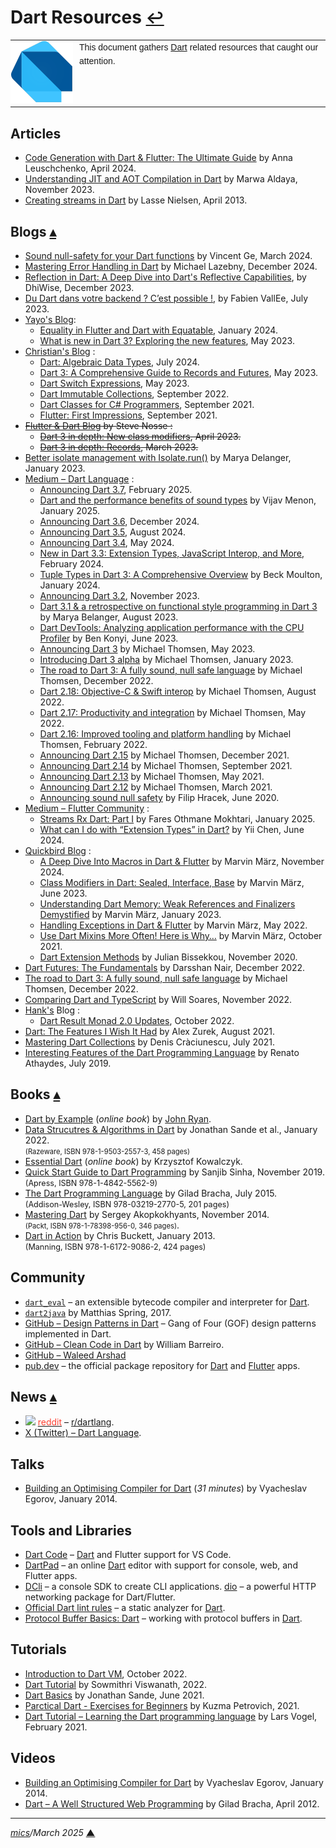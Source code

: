 # <span id="top">Dart Resources</span> <span style="font-size:90%;">[↩](README.md#top)</span>

<table style="font-family:Helvetica,Arial;line-height:1.6;">
  <tr>
  <td style="border:0;padding:0 10px 0 0;min-width:100px;"><a href="https://dart.dev/" rel="external"><img style="border:0;" src="docs/images/dart-lang.png" width="100" alt="Dart project"/></a></td>
  <td style="border:0;padding:0;vertical-align:text-top;">This document gathers <a href="https://dart.dev/" rel="external">Dart</a> related resources that caught our attention.</td>
  </tr>
</table>

## <span id="articles">Articles</span>

- [Code Generation with Dart & Flutter: The Ultimate Guide][article_leushchenko] by Anna Leuschchenko, April 2024.
- [Understanding JIT and AOT Compilation in Dart][article_aldaya] by Marwa Aldaya, November 2023.
- [Creating streams in Dart][article_nielsen] by Lasse Nielsen, April 2013.

## <span id="blogs">Blogs</span> [**&#x25B4;**](#top)

- [Sound null-safety for your Dart functions](https://appwrite.io/blog/post/sound-null-safety-for-your-dart-functions) by Vincent Ge, March 2024.
- [Mastering Error Handling in Dart](https://lazebny.io/mastering-error-handling/) by Michael Lazebny, December 2024.
- [Reflection in Dart: A Deep Dive into Dart's Reflective Capabilities](https://www.dhiwise.com/post/reflection-in-dart-a-deep-dive-into-dart-reflective-capabilities), by DhiWise, December 2023.
- [Du Dart dans votre backend ? C’est possible !](https://blog.octo.com/du-dart-dans-votre-backend-cest-possible), by Fabien VallEe, July 2023.
- [Yayo's Blog](https://yayocode.com/):
  - [Equality in Flutter and Dart with Equatable](https://yayocode.com/2024/01/19/equality_in_flutter_and_dart_with_equatable), January 2024.
  - [What is new in Dart 3? Exploring the new features](https://yayocode.com/2023/05/25/what_is_new_in_dart_3), May 2023.
- [Christian's Blog](https://www.christianfindlay.com/blog/) :
  - [Dart: Algebraic Data Types](https://www.christianfindlay.com/blog/dart-algebraic-data-types), July 2024.
  - [Dart 3: A Comprehensive Guide to Records and Futures](https://www.christianfindlay.com/blog/dart-records-and-futures), May 2023.
  - [Dart Switch Expressions](https://www.christianfindlay.com/blog/dart-switch-expressions), May 2023.
  - [Dart Immutable Collections](https://www.christianfindlay.com/blog/dart-immutable-collections), September 2022.
  - [Dart Classes for C# Programmers](https://www.christianfindlay.com/blog/dart-classes), September 2021.
  - [Flutter: First Impressions](https://www.christianfindlay.com/blog/flutter-first-impressions), September 2021.
- ~~[Flutter &amp; Dart Blog](https://stevenosse.com/flutter-and-dart) by Steve Nosse :~~
  - ~~[Dart 3 in depth: New class modifiers](https://stevenosse.com/dart-3-in-depth-new-class-modifiers), April 2023.~~
  - ~~[Dart 3 in depth: Records](https://stevenosse.com/dart-3-in-depth-records), March 2023.~~
- [Better isolate management with Isolate.run()](https://medium.com/dartlang/better-isolate-management-with-isolate-run-547ef3d6459b) by Marya Delanger, January 2023.
- [Medium &ndash; Dart Language](https://medium.com/dartlang) :
  - [Announcing Dart 3.7](https://medium.com/dartlang/announcing-dart-3-7-bf864a1b195c), February 2025.
  - [Dart and the performance benefits of sound types](https://medium.com/dartlang/dart-and-the-performance-benefits-of-sound-types-6ceedd5b6cdc) by Vijav Menon, January 2025.
  - [Announcing Dart 3.6](https://medium.com/dartlang/announcing-dart-3-6-778dd7a80983), December 2024.
  - [Announcing Dart 3.5](https://medium.com/dartlang/dart-3-5-6ca36259fa2f), August 2024.
  - [Announcing Dart 3.4](https://medium.com/dartlang/dart-3-4-bd8d23b4462a), May 2024.
  - [New in Dart 3.3: Extension Types, JavaScript Interop, and More](https://medium.com/dartlang/dart-3-3-325bf2bf6c13), February 2024.
  - [Tuple Types in Dart 3: A Comprehensive Overview](https://blog.stackademic.com/tuple-types-in-dart-3-a-comprehensive-overview-5ea68cf31b89) by Beck Moulton, January 2024.
  - [Announcing Dart 3.2][blog_thomsen_dart32], November 2023.
  - [Dart 3.1 & a retrospective on functional style programming in Dart 3][blog_belanger_dart31] by Marya Belanger, August 2023.
  - [Dart DevTools: Analyzing application performance with the CPU Profiler](https://medium.com/dartlang/dart-devtools-analyzing-application-performance-with-the-cpu-profiler-3e94a0ec06ae) by Ben Konyi, June 2023.
  - [Announcing Dart 3](https://medium.com/dartlang/announcing-dart-3-53f065a10635) by Michael Thomsen, May 2023.
  - [Introducing Dart 3 alpha](https://medium.com/dartlang/dart-3-alpha-f1458fb9d232) by Michael Thomsen, January 2023.
  - [The road to Dart 3: A fully sound, null safe language](https://medium.com/dartlang/the-road-to-dart-3-afdd580fbefa) by Michael Thomsen, December 2022.
  - [Dart 2.18: Objective-C & Swift interop][blog_thomsen_dart218] by Michael Thomsen, August 2022.
  - [Dart 2.17: Productivity and integration][blog_thomsen_dart217] by Michael Thomsen, May 2022.
  - [Dart 2.16: Improved tooling and platform handling][blog_thomsen_dart216] by Michael Thomsen, February 2022.
  - [Announcing Dart 2.15][blog_thomsen_dart215] by Michael Thomsen, December 2021.
  - [Announcing Dart 2.14][blog_thomsen_dart214] by Michael Thomsen, September 2021.
  - [Announcing Dart 2.13][blog_thomsen_dart213] by Michael Thomsen, May 2021.
  - [Announcing Dart 2.12][blog_thomson_dart212] by Michael Thomsen, March 2021.
  - [Announcing sound null safety](https://pkg.go.dev/database/sql) by Filip Hracek, June 2020.
- [Medium &ndash; Flutter Community](https://medium.com/flutter-community) :
  - [Streams Rx Dart: Part I](https://medium.com/flutter-community/streams-rx-dart-part-i-b7b33a2347f4) by Fares Othmane Mokhtari, January 2025.
  - [What can I do with “Extension Types” in Dart?](https://medium.com/flutter-community/what-can-i-do-with-extension-types-in-dart-5dfa73e4b009) by Yii Chen, June 2024.
- [Quickbird Blog](https://quickbirdstudios.com/blog/) :
  - [A Deep Dive Into Macros in Dart & Flutter](https://quickbirdstudios.com/blog/macros-dart-flutter/) by Marvin März, November 2024.
  - [Class Modifiers in Dart: Sealed, Interface, Base](https://quickbirdstudios.com/blog/flutter-dart-class-modifiers/) by Marvin März, June 2023.
  - [Understanding Dart Memory: Weak References and Finalizers Demystified](https://quickbirdstudios.com/blog/dart-weak-references-finalizers/) by Marvin März, January 2023.
  - [Handling Exceptions in Dart & Flutter](https://quickbirdstudios.com/blog/handling-exceptions-flutter-dart/) by Marvin März, May 2022.
  - [Use Dart Mixins More Often! Here is Why…](https://quickbirdstudios.com/blog/flutter-dart-mixins/) by Marvin März, October 2021.
  - [Dart Extension Methods](https://quickbirdstudios.com/blog/dart-extension-methods/) by Julian Bissekkou, November 2020.
- [Dart Futures: The Fundamentals](https://betterprogramming.pub/introduction-to-futures-in-dart-4edf6db3da90) by Darsshan Nair, December 2022.
- [The road to Dart 3: A fully sound, null safe language][blog_thomsen_dart3] by Michael Thomsen, December 2022.
- [Comparing Dart and TypeScript][blog_soares] by Will Soares, November 2022.
- [Hank's](https://www.nequalsonelifestyle.com/tags/dart/) Blog :
  - [Dart Result Monad 2.0 Updates](https://www.nequalsonelifestyle.com/2022/10/09/dart-result-monad-2-updates/), October 2022.
- [Dart: The Features I Wish It Had][blog_zurek] by Alex Zurek, August 2021.
- [Mastering Dart Collections](https://proandroiddev.com/mastering-dart-collections-dd27f1df5677) by Denis Cràciunescu, July 2021.
- [Interesting Features of the Dart Programming Language](https://renato.athaydes.com/posts/interesting-dart-features.html) by Renato Athaydes, July 2019.

## <span id="books">Books</span> [**&#x25B4;**](#top)

- [Dart by Example](https://www.jpryan.me/dartbyexample/) (*online book*) by [John Ryan](https://github.com/johnpryan).
- [Data Strucutres &amp; Algorithms in Dart][book_sande] by Jonathan Sande et al., January 2022.<br/><span style="font-size:80%;">(Razeware, ISBN 978-1-9503-2557-3, 458 pages)</span>
- [Essential Dart](https://www.programming-books.io/essential/dart/) (*online book*) by Krzysztof Kowalczyk.
- [Quick Start Guide to Dart Programming][book_sinha] by Sanjib Sinha, November 2019.<br/><span style="font-size:90%;">(Apress, ISBN 978-1-4842-5562-9)</span>
- [The Dart Programming Language][book_bracha] by Gilad Bracha, July 2015.<br/><span style="font-size:90%;">(Addison-Wesley, ISBN 978-03219-2770-5, 201 pages)</span>
- [Mastering Dart][book_akopkokhyants] by Sergey Akopkokhyants, November 2014.<br/><span style="font-size:80%;">(Packt, ISBN 978-1-78398-956-0, 346 pages)</span>.
- [Dart in Action][book_buckett] by Chris Buckett, January 2013.<br/><span style="font-size:90%;">(Manning, ISBN 978-1-6172-9086-2, 424 pages)</span>

## <span id="community">Community</span>

- [`dart_eval`](https://pub.dev/packages/dart_eval) &ndash; an extensible bytecode compiler and interpreter for [Dart][dart_home].
- [`dart2java`](https://m-sp.org/) by Matthias Spring, 2017.
- [GitHub &ndash; Design Patterns in Dart](https://github.com/scottt2/design-patterns-in-dart) &ndash; Gang of Four (GOF) design patterns implemented in Dart.
- [GitHub &ndash; Clean Code in Dart](https://github.com/williambarreiro/clean-code-dart) by William Barreiro.
- [GitHub &ndash; Waleed Arshad](https://github.com/wal33d006)
- [pub.dev](https://pub.dev/packages?q=sdk%3Adart) &ndash; the official package repository for [Dart][dart_home] and [Flutter][flutter_home] apps.

## <span id="news">News</span> [**&#x25B4;**](#top)

- <img src="./docs/images/Reddit_Icon.jpg" style="width:16px;"/> [<span style="color:#ff4233;">reddit</span>]() &ndash; [r/dartlang](https://www.reddit.com/r/dartlang/).
- [X (Twitter) &ndash; Dart Language](https://twitter.com/dart_lang).

## <span id="talks">Talks</span>

- [Building an Optimising Compiler for Dart](https://www.infoq.com/presentations/dart-compiler/) (*31 minutes*) by Vyacheslav Egorov, January 2014.

## <span id="tools">Tools and Libraries</span>

- [Dart Code](https://github.com/Dart-Code/Dart-Code) &ndash; [Dart][dart_home] and Flutter support for VS Code.
- [DartPad](https://dartpad.dev/) &ndash; an online [Dart][dart_home] editor with support for console, web, and Flutter apps.
- [DCli](https://dcli.onepub.dev/) &ndash; a console SDK to create CLI applications.
[dio](https://pub.dev/packages/dio) &ndash; a powerful HTTP networking package for Dart/Flutter.
- [Official Dart lint rules](https://pub.dev/packages/lints) &ndash; a static analyzer for [Dart][dart_home].
- [Protocol Buffer Basics: Dart](https://protobuf.dev/getting-started/darttutorial/) &ndash; working with protocol buffers in [Dart][dart_home].

## <span id="tutorials">Tutorials</span>

- [Introduction to Dart VM](https://mrale.ph/dartvm/), October 2022.
- [Dart Tutorial](https://mindmajix.com/dart-tutorial) by Sowmithri Viswanath, 2022.
- [Dart Basics][tutorial_sande] by Jonathan Sande, June 2021.
- [Parctical Dart - Exercises for Beginners](https://hackmd.io/@kuzmapetrovich/S1x90jWGP) by Kuzma Petrovich, 2021.
- [Dart Tutorial &ndash; Learning the Dart programming language](https://www.vogella.com/tutorials/Dart/article.html) by Lars Vogel, February 2021.

## <span id="videos">Videos</span>

- [Building an Optimising Compiler for Dart][video_egorov] by Vyacheslav Egorov, January 2014.
- [Dart &ndash; A Well Structured Web Programming][video_bracha2012] by Gilad Bracha, April 2012.

***

*[mics](https://lampwww.epfl.ch/~michelou/)/March 2025* [**&#9650;**](#top)
<span id="bottom">&nbsp;</span>

<!-- link refs -->

[article_aldaya]: https://www.linkedin.com/pulse/understanding-jit-aot-compilation-dart-marwa-aldaya-tnycf
[article_leushchenko]: https://codewithandrea.com/articles/dart-flutter-code-generation/
[article_nielsen]: https://dart.dev/articles/libraries/creating-streams
[blog_belanger_dart31]: https://medium.com/dartlang/dart-3-1-a-retrospective-on-functional-style-programming-in-dart-3-a1f4b3a7cdda
[blog_soares]: https://blog.logrocket.com/comparing-dart-typescript/
[blog_thomsen_dart32]: https://medium.com/dartlang/dart-3-2-c8de8fe1b91f
[blog_thomsen_dart3]: https://medium.com/dartlang/the-road-to-dart-3-afdd580fbefa
[blog_thomsen_dart218]: https://medium.com/dartlang/dart-2-18-f4b3101f146c
[blog_thomsen_dart217]: https://medium.com/dartlang/dart-2-17-b216bfc80c5d
[blog_thomsen_dart216]: https://medium.com/dartlang/dart-2-16-improved-tooling-and-platform-handling-dd87abd6bad1
[blog_thomsen_dart215]: https://medium.com/dartlang/dart-2-15-7e7a598e508a
[blog_thomsen_dart214]: https://medium.com/dartlang/announcing-dart-2-14-b48b9bb2fb67
[blog_thomsen_dart213]: https://medium.com/dartlang/announcing-dart-2-13-c6d547b57067
[blog_thomson_dart212]: https://medium.com/dartlang/announcing-dart-2-12-499a6e689c87
[blog_zurek]: https://spin.atomicobject.com/2021/08/12/dart-features/
[book_akopkokhyants]: https://www.packtpub.com/product/mastering-dart/9781783989560
[book_bracha]: https://www.abebooks.com/9780321927705/Dart-Programming-Language-Bracha-Gilad-0321927702/plp
[book_buckett]: https://www.manning.com/books/dart-in-action
[book_sande]: https://www.amazon.com/Data-Structures-Algorithms-Dart-First/dp/1950325571
[book_sinha]: https://www.oreilly.com/library/view/quick-start-guide/9781484255629/
[dart_home]: https://dart.dev/
[flutter_home]: https://flutter.dev/
[tutorial_sande]: https://www.kodeco.com/22685966-dart-basics
[video_bracha2012]: https://learn.microsoft.com/en-us/events/lang-next-2012/dart-well-structured-web-programming-language
[video_egorov]: https://www.infoq.com/presentations/dart-compiler/
